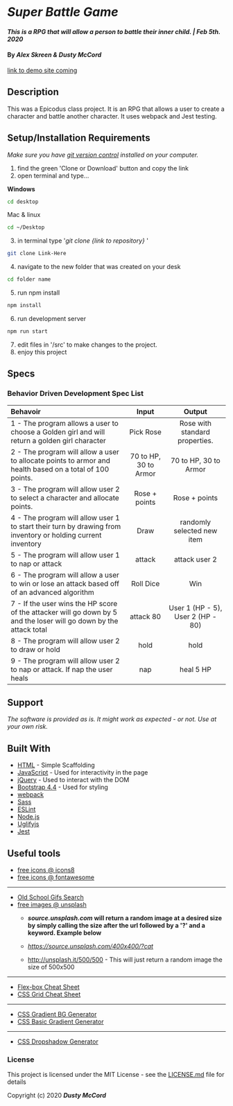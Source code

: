 # _Super Battle Game_

#### _This is a RPG that will allow a person to battle their inner child. | Feb 5th. 2020_

#### By _**Alex Skreen & Dusty McCord**_
[link to demo site coming](#)

## Description

This was a Epicodus class project. It is an RPG that allows a user to create a character and battle another character. 
It uses webpack and Jest testing. 

## Setup/Installation Requirements

_Make sure you have [git version control](https://git-scm.com/downloads) installed on your computer._

1. find the green 'Clone or Download' button and copy the link
2. open terminal and type...

**Windows**
```sh 
cd desktop
```

 Mac & linux 
 ```sh
 cd ~/Desktop
 ```

 3. in terminal type '_git clone {link to repository}_ '

```sh
git clone Link-Here
```

4. navigate to the new folder that was created on your desk
```sh
cd folder name
```

5. run npm install
```sh
npm install
```
6. run development server
```sh
npm run start
```

7. edit files in '/src' to make changes to the project.
8. enjoy this project


## Specs
### Behavior Driven Development Spec List

Behavoir | Input | Output
:---------|:------:|:------:
|1 - The program allows a user to choose a Golden girl and will return a golden girl character | Pick Rose | Rose with standard properties. |
|2 - The program will allow a user to allocate points to armor and health based on a total of 100 points. | 70 to HP, 30 to Armor | 70 to HP, 30 to Armor |
|3 - The program will allow user 2 to select a character and allocate points. | Rose  + points | Rose + points |
|4 - The program will allow user 1 to start their turn by drawing from inventory or holding current inventory | Draw | randomly selected new item |
|5 - The program will allow user 1 to nap or attack | attack | attack user 2 |
|6 - The program will allow a user to win or lose an attack based off of an advanced algorithm | Roll Dice | Win |
|7 - If the user wins the HP score of the attacker will go down by 5 and the loser will go down by the attack total | attack 80 | User 1 (HP - 5), User 2 (HP - 80) |
|8 - The program will allow user 2 to draw or hold | hold | hold |
|9 - The program will allow user 2 to nap or attack. If nap the user heals |  nap | heal 5 HP |

## Support 

_The software is provided as is. It might work as expected - or not. Use at your own risk._


## Built With

* [HTML](https://developer.mozilla.org/en-US/docs/Web/HTML) - Simple Scaffolding
* [JavaScript](https://developer.mozilla.org/en-US/docs/Web/JavaScript) - Used for interactivity in the page
* [jQuery](https://jquery.com/) - Used to interact with the DOM
* [Bootstrap 4.4](https://getbootstrap.com/) - Used for styling
* [webpack](https://webpack.js.org/)
* [Sass](https://sass-lang.com/)
* [ESLint](https://eslint.org/)
* [Node.js](https://nodejs.org/en/)
* [Uglifyjs](https://www.uglifyjs.net/)
* [Jest](https://jestjs.io/)

## Useful tools

* [free icons @ icons8](https://icons8.com/)
* [free  icons @ fontawesome](https://fontawesome.com/)
---
* [Old School Gifs Search](https://gifcities.org/)
* [free images @ unsplash](https://unsplash.com/)
    * **_source.unsplash.com_ will return a random image at a desired size by simply calling the size after the url followed by a '?' and a keyword. Example below**

    * _https://source.unsplash.com/400x400/?cat_
    * http://unsplash.it/500/500 - This will just return a random image the size of 500x500
---
* [Flex-box Cheat Sheet](http://yoksel.github.io/flex-cheatsheet/)
* [CSS Grid Cheat Sheet](http://grid.malven.co/)
---
* [CSS Gradient BG Generator](https://mycolor.space/gradient)
* [CSS Basic Gradient Generator](https://cssgradient.io/)
---
* [CSS Dropshadow Generator](https://cssgenerator.org/box-shadow-css-generator.html)

### License

This project is licensed under the MIT License - see the [LICENSE.md](LICENSE.md) file for details

Copyright (c) 2020 **_Dusty McCord_**

